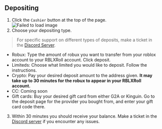 ## Depositing
1. Click the `Cashier` button at the top of the page.<br>![Failed to load image](https://github.com/fowntain/RBLXRoll-Guides/assets/93336301/314e647f-9614-4412-8674-bb3e019ec625)
2. Choose your depositing type.
> For specific support on different types of deposits, make a ticket in the [Discord Server](https://discord.gg/rblxroll).
- Robux: Type the amount of robux you want to transfer from your roblox account to your RBLXRoll account. Click deposit.
- Limiteds: Choose what limited you would like to deposit. Follow the instructions.
- Crypto: Pay your desired deposit amount to the address given. **It may take up to 30 minutes for the robux to appear in your RBLXRoll account.**
- CC: Coming soon
- Gift cards: Buy your desired gift card from either G2A or Kinguin. Go to the deposit page for the provider you bought from, and enter your gift card code there.
3. Within 30 minutes you should receive your balance. Make a ticket in the [Discord server](https://discord.gg/rblxroll) if you encounter any issues.
